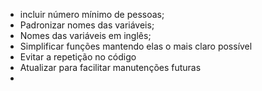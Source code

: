 - incluir número mínimo de pessoas;
- Padronizar nomes das variáveis;
- Nomes das variáveis em inglês;
- Simplificar funções mantendo elas o mais claro possível
- Evitar a repetição no código
- Atualizar para facilitar manutenções futuras
- 